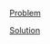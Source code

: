 [Problem](https://leetcode.com/problems/find-the-longest-valid-obstacle-course-at-each-position)

[Solution](https://leetcode.com/problems/find-the-longest-valid-obstacle-course-at-each-position/solutions/3496354/1964-find-the-longest-valid-obstacle-course-at-each-position-simple-solution)
